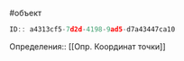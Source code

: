 #объект

```javascript
ID:: a4313cf5-7d2d-4198-9ad5-d7a43447ca10
```

Определения:: [[Опр. Координат точки]]
